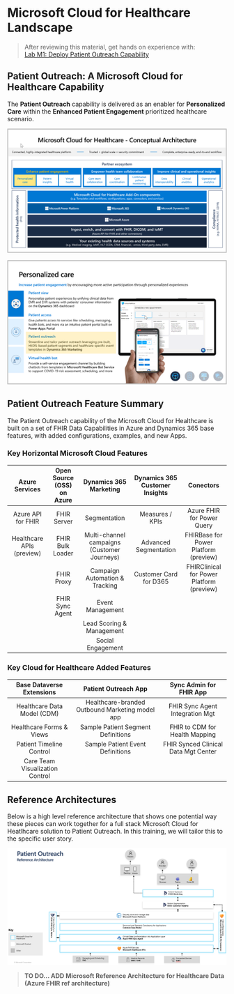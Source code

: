 # Microsoft Cloud for Healthcare Landscape
> After reviewing this material, get hands on experience with:<br>
[Lab M1: Deploy Patient Outreach Capability](./Lab_M1)

## Patient Outreach: A Microsoft Cloud for Healthcare Capability

The **Patient Outreach** capability is delivered as an enabler for **Personalized Care** within the **Enhanced Patient Engagement** prioritized healthcare scenario.

![Microsoft Cloud for Healthcare Conceptual Architecture](./MC4H_Ecosystem_PersonalizedCare.png)

![Personalized Care Capabilities including Patient Outreach](./PersonalizedCare_Capabilities.png)

## Patient Outreach Feature Summary

The Patient Outreach capability of the Microsoft Cloud for Healthcare is built on a set of FHIR Data Capabilities in Azure and Dynamics 365 base features, with added configurations, examples, and new Apps. 

### Key Horizontal Microsoft Cloud Features
| **Azure Services** | **Open Source (OSS) on Azure** |  **Dynamics 365 Marketing** | **Dynamics 365 Customer Insights** | **Conectors** |
| :---: | :---: | :----: | :---: | :---: |
| Azure API for FHIR | FHIR Server | Segmentation | Measures / KPIs | Azure FHIR for Power Query |
| Healthcare APIs (preview) | FHIR Bulk Loader | Multi-channel campaigns (Customer Journeys) | Advanced Segmentation | FHIRBase for Power Platform (preview)|
| | FHIR Proxy  | Campaign Automation & Tracking | Customer Card for D365 | FHIRClinical for Power Platform (preview) |
| | FHIR Sync Agent | Event Management | | |
| | | Lead Scoring & Management | | |
| | | Social Engagement| | |

### Key Cloud for Healthcare Added Features
| **Base Dataverse Extensions** | **Patient Outreach App** | **Sync Admin for FHIR App** |
| :---: | :---: | :---: |
| Healthcare Data Model (CDM) | Healthcare-branded Outbound Marketing model app | FHIR Sync Agent Integration Mgt | 
| Healthcare Forms & Views | Sample Patient Segment Definitions | FHIR to CDM for Health Mapping | 
| Patient Timeline Control | Sample Patient Event Definitions | FHIR Synced Clinical Data Mgt Center | 
| Care Team Visualization Control  | | |



## Reference Architectures

Below is a high level reference architecture that shows one potential way these pieces can work together for a full stack Microsoft Cloud for Heatlhcare solution to Patient Outreach. In this training, we will tailor this to the specific user story. 

![Patient Outreach Reference Architecture](./PatientOutreach_RefArchitecture.png)

> **TO DO... ADD Microsoft Reference Architecture for Healthcare Data (Azure FHIR ref architecture)**